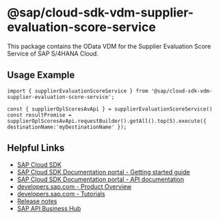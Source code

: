 # @sap/cloud-sdk-vdm-supplier-evaluation-score-service

This package contains the OData VDM for the Supplier Evaluation Score Service of SAP S/4HANA Cloud.

## Usage Example
```
import { supplierEvaluationScoreService } from '@sap/cloud-sdk-vdm-supplier-evaluation-score-service';

const { supplierOplScoresAvApi } = supplierEvaluationScoreService()
const resultPromise = supplierOplScoresAvApi.requestBuilder().getAll().top(5).execute({ destinationName:'myDestinationName' });

```

## Helpful Links

- [SAP Cloud SDK](https://github.com/SAP/cloud-sdk-js)
- [SAP Cloud SDK Documentation portal - Getting started guide](https://sap.github.io/cloud-sdk/docs/js/getting-started)
- [SAP Cloud SDK Documentation portal - API documentation](https://sap.github.io/cloud-sdk/docs/js/api)
- [developers.sap.com - Product Overview](https://developers.sap.com/topics/cloud-sdk.html)
- [developers.sap.com - Tutorials](https://developers.sap.com/tutorial-navigator.html?tag=software-product:technology-platform/sap-cloud-sdk&tag=tutorial:type/tutorial&tag=programming-tool:javascript)
- [Release notes](https://help.sap.com/doc/2324e9c3b28748a4ae2ad08166d77675/1.0/en-US/js-index.html)
- [SAP API Business Hub](https://api.sap.com/)
